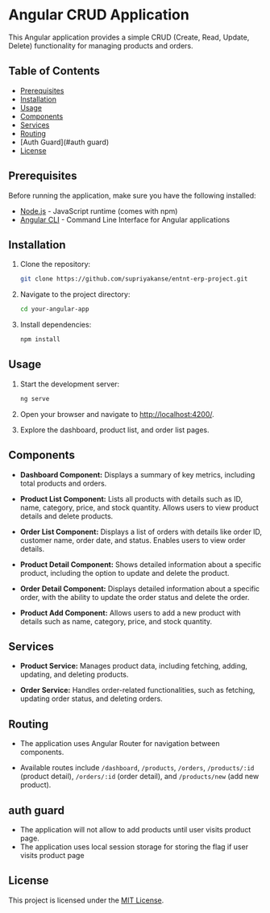 # Angular CRUD Application

This Angular application provides a simple CRUD (Create, Read, Update, Delete) functionality for managing products and orders.

## Table of Contents

- [Prerequisites](#prerequisites)
- [Installation](#installation)
- [Usage](#usage)
- [Components](#components)
- [Services](#services)
- [Routing](#routing)
- [Auth Guard](#auth guard)
- [License](#license)

## Prerequisites

Before running the application, make sure you have the following installed:

- [Node.js](https://nodejs.org/) - JavaScript runtime (comes with npm)
- [Angular CLI](https://cli.angular.io/) - Command Line Interface for Angular applications

## Installation

1. Clone the repository:

    ```bash
    git clone https://github.com/supriyakanse/entnt-erp-project.git
    ```

2. Navigate to the project directory:

    ```bash
    cd your-angular-app
    ```

3. Install dependencies:

    ```bash
    npm install
    ```

## Usage

1. Start the development server:

    ```bash
    ng serve
    ```

2. Open your browser and navigate to [http://localhost:4200/](http://localhost:4200/).

3. Explore the dashboard, product list, and order list pages.

## Components

- **Dashboard Component:** Displays a summary of key metrics, including total products and orders.

- **Product List Component:** Lists all products with details such as ID, name, category, price, and stock quantity. Allows users to view product details and delete products.

- **Order List Component:** Displays a list of orders with details like order ID, customer name, order date, and status. Enables users to view order details.

- **Product Detail Component:** Shows detailed information about a specific product, including the option to update and delete the product.

- **Order Detail Component:** Displays detailed information about a specific order, with the ability to update the order status and delete the order.

- **Product Add Component:** Allows users to add a new product with details such as name, category, price, and stock quantity.

## Services

- **Product Service:** Manages product data, including fetching, adding, updating, and deleting products.

- **Order Service:** Handles order-related functionalities, such as fetching, updating order status, and deleting orders.

## Routing

- The application uses Angular Router for navigation between components.

- Available routes include `/dashboard`, `/products`, `/orders`, `/products/:id` (product detail), `/orders/:id` (order detail), and `/products/new` (add new product).

## auth guard
- The application will not allow to add products until user visits product page.
- The application uses local session storage for storing the flag if user visits product page

## License

This project is licensed under the [MIT License](LICENSE).
